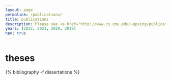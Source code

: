 ```yaml
---
layout: page
permalink: /publications/
title: publications
description: Please see <a href="http://www.cs.cmu.edu/~epxing/publications-2021.html"><u>here</u></a> for publications.
years: [2022, 2021, 2020, 2019]
nav: true
---
```


<!-- <b>SAILING Members:</b> If you want to add your publications to this page, please refer to the <a href="https://github.com/sailing-lab/sailing-lab.github.io/blob/main/docs/publications.md">instruction</a>. -->

<div class="publications">

<h1 class="year" id="dissertations">theses</h1>
{% bibliography -f dissertations %}

</div>

